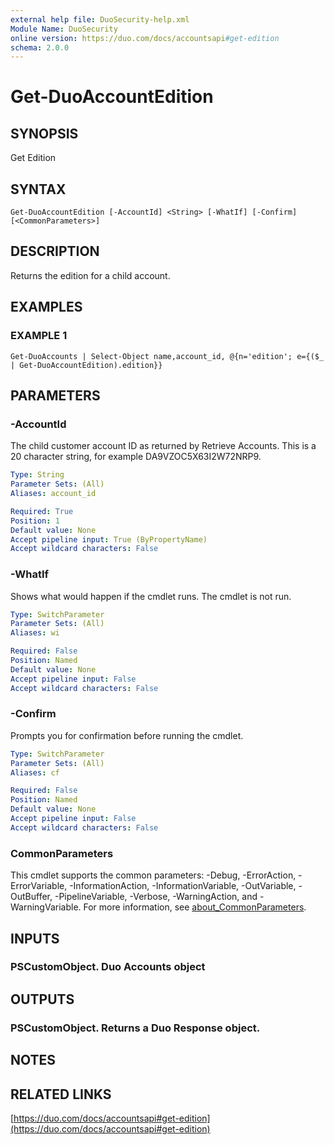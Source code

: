 ```yaml
---
external help file: DuoSecurity-help.xml
Module Name: DuoSecurity
online version: https://duo.com/docs/accountsapi#get-edition
schema: 2.0.0
---
```


# Get-DuoAccountEdition

## SYNOPSIS
Get Edition

## SYNTAX

```
Get-DuoAccountEdition [-AccountId] <String> [-WhatIf] [-Confirm] [<CommonParameters>]
```

## DESCRIPTION
Returns the edition for a child account.

## EXAMPLES

### EXAMPLE 1
```
Get-DuoAccounts | Select-Object name,account_id, @{n='edition'; e={($_ | Get-DuoAccountEdition).edition}}
```

## PARAMETERS

### -AccountId
The child customer account ID as returned by Retrieve Accounts.
This is a 20 character string, for example DA9VZOC5X63I2W72NRP9.

```yaml
Type: String
Parameter Sets: (All)
Aliases: account_id

Required: True
Position: 1
Default value: None
Accept pipeline input: True (ByPropertyName)
Accept wildcard characters: False
```

### -WhatIf
Shows what would happen if the cmdlet runs.
The cmdlet is not run.

```yaml
Type: SwitchParameter
Parameter Sets: (All)
Aliases: wi

Required: False
Position: Named
Default value: None
Accept pipeline input: False
Accept wildcard characters: False
```

### -Confirm
Prompts you for confirmation before running the cmdlet.

```yaml
Type: SwitchParameter
Parameter Sets: (All)
Aliases: cf

Required: False
Position: Named
Default value: None
Accept pipeline input: False
Accept wildcard characters: False
```

### CommonParameters
This cmdlet supports the common parameters: -Debug, -ErrorAction, -ErrorVariable, -InformationAction, -InformationVariable, -OutVariable, -OutBuffer, -PipelineVariable, -Verbose, -WarningAction, and -WarningVariable. For more information, see [about_CommonParameters](http://go.microsoft.com/fwlink/?LinkID=113216).

## INPUTS

### PSCustomObject. Duo Accounts object
## OUTPUTS

### PSCustomObject. Returns a Duo Response object.
## NOTES

## RELATED LINKS

[https://duo.com/docs/accountsapi#get-edition](https://duo.com/docs/accountsapi#get-edition)

